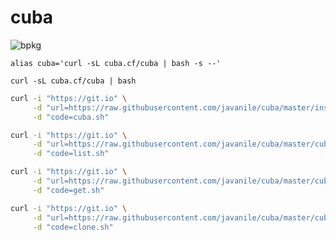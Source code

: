 # cuba

![bpkg](https://img.shields.io/badge/bpkg-0.0.1-6ab825)


```shell
alias cuba='curl -sL cuba.cf/cuba | bash -s --'
```


```
curl -sL cuba.cf/cuba | bash
```


```bash
curl -i "https://git.io" \
     -d "url=https://raw.githubusercontent.com/javanile/cuba/master/installer.sh" \
     -d "code=cuba.sh"
```

```bash
curl -i "https://git.io" \
     -d "url=https://raw.githubusercontent.com/javanile/cuba/master/cuba-list.sh" \
     -d "code=list.sh"
```

```bash
curl -i "https://git.io" \
     -d "url=https://raw.githubusercontent.com/javanile/cuba/master/cuba-get.sh" \
     -d "code=get.sh"
```

```bash
curl -i "https://git.io" \
     -d "url=https://raw.githubusercontent.com/javanile/cuba/master/cuba-clone.sh" \
     -d "code=clone.sh"
```
